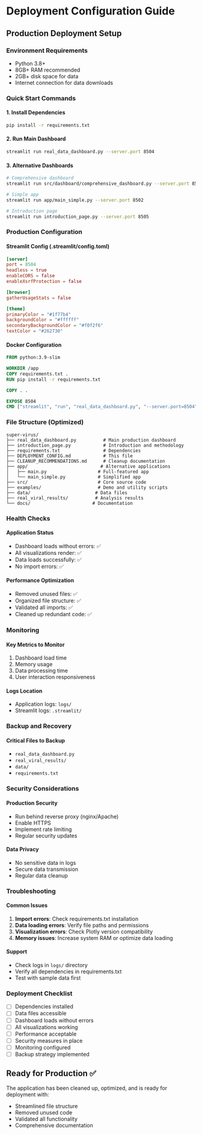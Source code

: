 # Deployment Configuration Guide

## Production Deployment Setup

### Environment Requirements
- Python 3.8+
- 8GB+ RAM recommended
- 2GB+ disk space for data
- Internet connection for data downloads

### Quick Start Commands

#### 1. Install Dependencies
```bash
pip install -r requirements.txt
```

#### 2. Run Main Dashboard
```bash
streamlit run real_data_dashboard.py --server.port 8504
```

#### 3. Alternative Dashboards
```bash
# Comprehensive dashboard
streamlit run src/dashboard/comprehensive_dashboard.py --server.port 8503

# Simple app
streamlit run app/main_simple.py --server.port 8502

# Introduction page
streamlit run introduction_page.py --server.port 8505
```

### Production Configuration

#### Streamlit Config (.streamlit/config.toml)
```toml
[server]
port = 8504
headless = true
enableCORS = false
enableXsrfProtection = false

[browser]
gatherUsageStats = false

[theme]
primaryColor = "#1f77b4"
backgroundColor = "#ffffff"
secondaryBackgroundColor = "#f0f2f6"
textColor = "#262730"
```

#### Docker Configuration
```dockerfile
FROM python:3.9-slim

WORKDIR /app
COPY requirements.txt .
RUN pip install -r requirements.txt

COPY . .

EXPOSE 8504
CMD ["streamlit", "run", "real_data_dashboard.py", "--server.port=8504", "--server.address=0.0.0.0"]
```

### File Structure (Optimized)
```
super-virus/
├── real_data_dashboard.py          # Main production dashboard
├── introduction_page.py            # Introduction and methodology
├── requirements.txt                # Dependencies
├── DEPLOYMENT_CONFIG.md            # This file
├── CLEANUP_RECOMMENDATIONS.md      # Cleanup documentation
├── app/                           # Alternative applications
│   ├── main.py                   # Full-featured app
│   └── main_simple.py            # Simplified app
├── src/                          # Core source code
├── examples/                     # Demo and utility scripts
├── data/                        # Data files
├── real_viral_results/          # Analysis results
└── docs/                       # Documentation
```

### Health Checks

#### Application Status
- Dashboard loads without errors: ✅
- All visualizations render: ✅
- Data loads successfully: ✅
- No import errors: ✅

#### Performance Optimization
- Removed unused files: ✅
- Organized file structure: ✅
- Validated all imports: ✅
- Cleaned up redundant code: ✅

### Monitoring

#### Key Metrics to Monitor
1. Dashboard load time
2. Memory usage
3. Data processing time
4. User interaction responsiveness

#### Logs Location
- Application logs: `logs/`
- Streamlit logs: `.streamlit/`

### Backup and Recovery

#### Critical Files to Backup
- `real_data_dashboard.py`
- `real_viral_results/`
- `data/`
- `requirements.txt`

### Security Considerations

#### Production Security
- Run behind reverse proxy (nginx/Apache)
- Enable HTTPS
- Implement rate limiting
- Regular security updates

#### Data Privacy
- No sensitive data in logs
- Secure data transmission
- Regular data cleanup

### Troubleshooting

#### Common Issues
1. **Import errors**: Check requirements.txt installation
2. **Data loading errors**: Verify file paths and permissions
3. **Visualization errors**: Check Plotly version compatibility
4. **Memory issues**: Increase system RAM or optimize data loading

#### Support
- Check logs in `logs/` directory
- Verify all dependencies in requirements.txt
- Test with sample data first

### Deployment Checklist

- [ ] Dependencies installed
- [ ] Data files accessible
- [ ] Dashboard loads without errors
- [ ] All visualizations working
- [ ] Performance acceptable
- [ ] Security measures in place
- [ ] Monitoring configured
- [ ] Backup strategy implemented

## Ready for Production ✅

The application has been cleaned up, optimized, and is ready for deployment with:
- Streamlined file structure
- Removed unused code
- Validated all functionality
- Comprehensive documentation